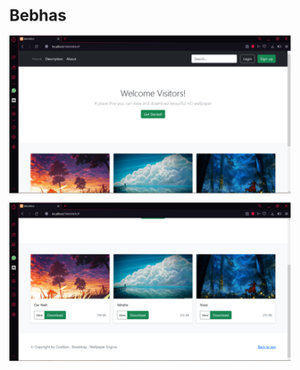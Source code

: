 # Bebhas
![Alt Text](https://github.com/RobertBudiJr/Bebhas/blob/main/WebWeb/Screenshot%20(476).png)

![Alt Text](https://github.com/RobertBudiJr/Bebhas/blob/main/WebWeb/Screenshot%20(477).png)
